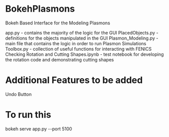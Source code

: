 # BokehPlasmons
Bokeh Based Interface for the Modeling Plasmons

app.py - contains the majority of the logic for the GUI
PlacedObjects.py - definitions for the objects manipulated in the GUI
Plasmon_Modeling.py - main file that contains the logic in order to run Plasmon Simulations
Toolbox.py - collection of useful functions for interacting with FENICS
Checking Rotation and Cutting Shapes.ipynb - test notebook for developing the rotation code and demonstrating cutting shapes

# Additional Features to be added
Undo Button

# To run this
bokeh serve app.py --port 5100

